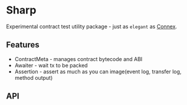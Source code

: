 # Sharp

Experimental contract test utility package - just as `elegant` as [Connex]().

## Features

+ ContractMeta - manages contract bytecode and ABI
+ Awaiter - wait tx to be packed
+ Assertion - assert as much as you can image(event log, transfer log, method output)

## API
